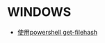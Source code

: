#
# WINDOWS 
- [使用powershell get-filehash](https://learn.microsoft.com/zh-tw/powershell/module/microsoft.powershell.utility/get-filehash?view=powershell-7.5)

